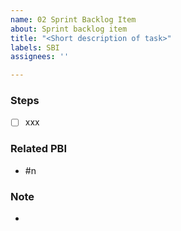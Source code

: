 ```yaml
---
name: 02 Sprint Backlog Item
about: Sprint backlog item
title: "<Short description of task>"
labels: SBI
assignees: ''

---
```


### Steps
- [ ] xxx

### Related PBI
- #n

### Note
-
